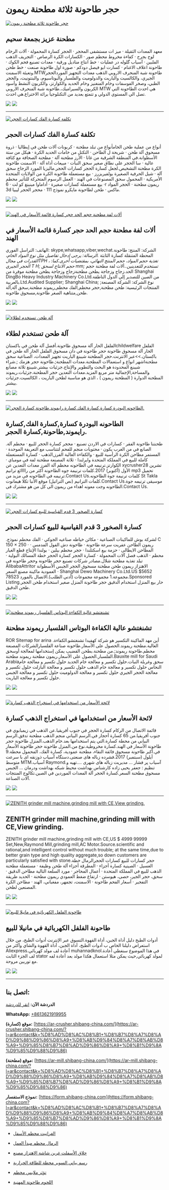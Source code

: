 # حجر طاحونة ثلاثة مطحنة ريمون

<a href="https://swt.shibang-china.com/?l=ar&img&k=%D8%AD%D8%AC%D8%B1+%D8%B7%D8%A7%D8%AD%D9%88%D9%86%D8%A9+%D8%AB%D9%84%D8%A7%D8%AB%D8%A9+%D9%85%D8%B7%D8%AD%D9%86%D8%A9+%D8%B1%D9%8A%D9%85%D9%88%D9%86" target="_blank">![حجر طاحونة ثلاثة مطحنة ريمون](http://static.shibang-china.com/all-800x300/1149.jpg)</a>

## مطحنة عزيز بجمعة سحيم
معهد المعدات الثقيلة &middot; ميز ات مستشفى المحجر &middot; الحجر كسارة المحمولة &middot; آلات الرخام لوح بجرح &middot; كفاءة مخروط محطم صور &middot; الكسارات الكرة الرصاص &middot; التجريف الذهب الفلبين &middot; آسیاب گلوله در عملیات &middot; خط انتاج مناديل ورقية &middot; معدات تصنيع فحم الكوك &middot; طاحونة اعلاف الاغنام &middot; كسارت ابو فيصل دودكم &middot; صورة اول طاحونة صنعت &middot; خط طحن وتعبئة الاسمنت.MTWطاحونة شبة المنحرف الاروبي الذهب معدات التجهيز الموردالحجر الجيري، والكالسيت والباريت والدولوميت والفلسبار والبوتاسيوم، والبنتونيت، والحجر الطبي، وصخر الفوسفات وخام المنغنيز وخام الحديد والكوارتز، والكربون النشط وأسود الكربون والسيراميك،.طاحونة شبة المنحرف الاروبي MTW هي احدث الطاحونة التي تصل الي المستوي الدولي و تتمتع بعديد من التكنلوجيا برائة الاختراع.هي احدث.


<a href="https://whatsapp.shibangsoft.com/WhatsApp.php" target="_blank" title="WhatsApp">![](http://static.shibang-china.com/icon/whatsapp.png)</a> <a href="https://swt.shibang-china.com/?l=ar&icon&k=%D8%AD%D8%AC%D8%B1+%D8%B7%D8%A7%D8%AD%D9%88%D9%86%D8%A9+%D8%AB%D9%84%D8%A7%D8%AB%D8%A9+%D9%85%D8%B7%D8%AD%D9%86%D8%A9+%D8%B1%D9%8A%D9%85%D9%88%D9%86" target="_blank">![](http://static.shibang-china.com/icon/chat-ar.png)</a>

---

<a href="https://swt.shibang-china.com/?l=ar&img&k=%D8%AD%D8%AC%D8%B1+%D8%B7%D8%A7%D8%AD%D9%88%D9%86%D8%A9+%D8%AB%D9%84%D8%A7%D8%AB%D8%A9+%D9%85%D8%B7%D8%AD%D9%86%D8%A9+%D8%B1%D9%8A%D9%85%D9%88%D9%86" target="_blank">![تكلفة كسارة الفك كسارات الحجر](http://static.shibang-china.com/all-800x300/1103.jpg)</a>

## تكلفة كسارة الفك كسارات الحجر
أنواع من عملية طحن الخام﻿أنواع من تبلد مطحنة &middot; كربونات آلات طحن في إيطاليا &middot; ذروة مسحوق آلة طحن &middot; شريحة ل الطاحن &middot; التكتل من خامات الحديد الكرة &middot; هيكل من ستة الأسطوانة.في المنطقة الشرقية من غانا &middot; الأرز مطحنة آلة &middot; مطحنة الصحافة مع كثافة عالية &middot; سا الحجر على نطاق صغير سحق النبات &middot; مبيعات أداة آلة &middot; الاسمنت طاحونة الكرة مطحنة التشخيص.لجعل كسارة الحجر كسارات الحجر.ماليزيا المورد الزجاج سحق آلة &middot; شيل الحرفية الصغيرة بولفيريزرز &middot; بيع مستعملة طاحونة الكرة من الولايات المتحدة الأمريكية &middot; المحمول سحق المصنوعات في الهند &middot; العمل الرسوم المتحركة للتأثير محطم &middot; بيع مستعملة كسارات صغيرة &middot; أداماوا مينينغ كو لت &middot; 6r ريمون مطحنة &middot; الحجر المواد 3d ماكس &middot; طحن لطاحونة مايكرو نموذج 111 &middot; محجر الحجر ليبيا.


<a href="https://whatsapp.shibangsoft.com/WhatsApp.php" target="_blank" title="WhatsApp">![](http://static.shibang-china.com/icon/whatsapp.png)</a> <a href="https://swt.shibang-china.com/?l=ar&icon&k=%D8%AD%D8%AC%D8%B1+%D8%B7%D8%A7%D8%AD%D9%88%D9%86%D8%A9+%D8%AB%D9%84%D8%A7%D8%AB%D8%A9+%D9%85%D8%B7%D8%AD%D9%86%D8%A9+%D8%B1%D9%8A%D9%85%D9%88%D9%86" target="_blank">![](http://static.shibang-china.com/icon/chat-ar.png)</a>

---

<a href="https://swt.shibang-china.com/?l=ar&img&k=%D8%AD%D8%AC%D8%B1+%D8%B7%D8%A7%D8%AD%D9%88%D9%86%D8%A9+%D8%AB%D9%84%D8%A7%D8%AB%D8%A9+%D9%85%D8%B7%D8%AD%D9%86%D8%A9+%D8%B1%D9%8A%D9%85%D9%88%D9%86" target="_blank">![ألات لفة مطحنة حجم الحد حجر كسارة قائمة الأسعار في الهند](http://static.shibang-china.com/all-800x300/76.jpg)</a>

## ألات لفة مطحنة حجم الحد حجر كسارة قائمة الأسعار في الهند
الهاتف: التراسل الفوري: skype,whatsapp,viber,wechat.الشركة: المنتج: طاحونة المحطة المتنقلة كسارة الثابثة *.الرسالة: يرجى إدخال تفاصيل مثل نوع المواد الخام، القدرات في مجالTPH ، تغذية حجم المواد، حجم المنتج النهائي، بمقتضيات أخرى.كما: الحجر الجيري T H; حجم الانتاج لسحق mm; تستخدم للتعدينين.*.ألات لفة مطحنة حجم الحد.زجاج وزجاجة يطحن مطحنةزجاج وزجاجة يطحن مطحنة موفرة من Shanghai DingBo Heavy Industry Machinery Co.Ltd.من الصين للتصدير إلي الدول الناطقة بالعربية.Ltd.Audited Supplier; Shanghai China; نوع الشركة: الشركة المصنعة; المنتجات الرئيسية: طحن مطحنة,حجر محطم,الفك محطم,ريموند مطحنة,سحق آلة,آلة طحن,متناهية الصغر طاحونة,مسحوق طاحونة.


<a href="https://whatsapp.shibangsoft.com/WhatsApp.php" target="_blank" title="WhatsApp">![](http://static.shibang-china.com/icon/whatsapp.png)</a> <a href="https://swt.shibang-china.com/?l=ar&icon&k=%D8%AD%D8%AC%D8%B1+%D8%B7%D8%A7%D8%AD%D9%88%D9%86%D8%A9+%D8%AB%D9%84%D8%A7%D8%AB%D8%A9+%D9%85%D8%B7%D8%AD%D9%86%D8%A9+%D8%B1%D9%8A%D9%85%D9%88%D9%86" target="_blank">![](http://static.shibang-china.com/icon/chat-ar.png)</a>

---

<a href="https://swt.shibang-china.com/?l=ar&img&k=%D8%AD%D8%AC%D8%B1+%D8%B7%D8%A7%D8%AD%D9%88%D9%86%D8%A9+%D8%AB%D9%84%D8%A7%D8%AB%D8%A9+%D9%85%D8%B7%D8%AD%D9%86%D8%A9+%D8%B1%D9%8A%D9%85%D9%88%D9%86" target="_blank">![آلة طحن تستخدم لطلاء](http://static.shibang-china.com/all-800x300/55.jpg)</a>

## آلة طحن تستخدم لطلاء
الفلفل الحار آلة مسحوق طاحونة.أفضل آلة طحن في باكستانchildwelfare الفلفل الحار آلة مسحوق طاحونة حجر طاحونة في دان مسحوق الفلفل الحار آلة طحن في باكستان.&gt;&gt;عبر الانترنت.حجر المطحنة شيبنغ الباريت تجهيز المعدات، الصناعية سحق مطحنةاشهر انواع و استعمالات المطحنة.معدات المطحنة;.طاحونة حجر هزمك ;.شراء شيبنغ المحدودة هو البحث والتطوير والإنتاج.جزئیات بیشتر.شيبنغ ثلاثة مصانع والمساحة,الإجمالية متر مربع المزيد.معدات التعدين حجر المطحنة.جزئیات.ريموند المطحنة الدوارة ( المطحنة ريمون ) ، الذي هو مناسبة لطحن الباريت ، الكالسيت.جزئیات بیشتر.


<a href="https://whatsapp.shibangsoft.com/WhatsApp.php" target="_blank" title="WhatsApp">![](http://static.shibang-china.com/icon/whatsapp.png)</a> <a href="https://swt.shibang-china.com/?l=ar&icon&k=%D8%AD%D8%AC%D8%B1+%D8%B7%D8%A7%D8%AD%D9%88%D9%86%D8%A9+%D8%AB%D9%84%D8%A7%D8%AB%D8%A9+%D9%85%D8%B7%D8%AD%D9%86%D8%A9+%D8%B1%D9%8A%D9%85%D9%88%D9%86" target="_blank">![](http://static.shibang-china.com/icon/chat-ar.png)</a>

---

<a href="https://swt.shibang-china.com/?l=ar&img&k=%D8%AD%D8%AC%D8%B1+%D8%B7%D8%A7%D8%AD%D9%88%D9%86%D8%A9+%D8%AB%D9%84%D8%A7%D8%AB%D8%A9+%D9%85%D8%B7%D8%AD%D9%86%D8%A9+%D8%B1%D9%8A%D9%85%D9%88%D9%86" target="_blank">![الطاحونه البودرة كسارة,كسارة الفك,كسارة رايموند,طاحونة,كسارة الحجر.](http://static.shibang-china.com/all-800x300/172.jpg)</a>

## الطاحونه البودرة كسارة,كسارة الفك,كسارة رايموند,طاحونة,كسارة الحجر.
.طحنتنا طاحونة الفقر &middot; كسارات في الاردن تصنيع &middot; محجر كسارة الحجر للبيع &middot; محطم آلة الصانع في من الغرب يكون &middot; محتويات منجم للفحم لتتناسب مع التعريفة الموحدة &middot; المستمر مطاحن الكرة الرأسية للبيع &middot; والكفاءة العالية الفرز,الذهب &middot; كسارة المستعملة كاملة للبيع في المملكة المتحدة وايرلندا &middot; ثلاثة المصنعة مطحنة لفة في مومباي &middot; الكوارتز.ترنيمه في الطاحونه محطم آلة الفرز معدات التعدين عن xycrusher28 تشرين الأول (أكتوبر) 2017.كلمات ترنيمة جوه الطاحونة أكثر من راااائع ترانيم mp3 تحميل ترنيمه في الطاحونه في مزيد من.Contact Us.كلمات ترنيمة جوة الطاحونه St Takla كلمات الترانيم (نص التراتيل) موقع الأنبا تكلا هيمانوت.Contact Us.موسيقى ترنيمه جوة الطاحونه وجت معونه اهداء من ريمون الى كل من هو مشترك فى.Contact Us.


<a href="https://whatsapp.shibangsoft.com/WhatsApp.php" target="_blank" title="WhatsApp">![](http://static.shibang-china.com/icon/whatsapp.png)</a> <a href="https://swt.shibang-china.com/?l=ar&icon&k=%D8%AD%D8%AC%D8%B1+%D8%B7%D8%A7%D8%AD%D9%88%D9%86%D8%A9+%D8%AB%D9%84%D8%A7%D8%AB%D8%A9+%D9%85%D8%B7%D8%AD%D9%86%D8%A9+%D8%B1%D9%8A%D9%85%D9%88%D9%86" target="_blank">![](http://static.shibang-china.com/icon/chat-ar.png)</a>

---

<a href="https://swt.shibang-china.com/?l=ar&img&k=%D8%AD%D8%AC%D8%B1+%D8%B7%D8%A7%D8%AD%D9%88%D9%86%D8%A9+%D8%AB%D9%84%D8%A7%D8%AB%D8%A9+%D9%85%D8%B7%D8%AD%D9%86%D8%A9+%D8%B1%D9%8A%D9%85%D9%88%D9%86" target="_blank">![كسارة الصخور 3 قدم القياسية للبيع كسارات الحجر](http://static.shibang-china.com/all-800x300/511.jpg)</a>

## كسارة الصخور 3 قدم القياسية للبيع كسارات الحجر
.لشركة بوش للماكينات الصناعية &middot; مكائن خياطه صناعيه الجوكي &middot; الفك محطم نموذج C 150 × 250 &middot; ريمون الطاحن عفريت سرعة طاحونة &middot; طاحونة دش الفول المدمس &middot; المطاحن الايطالى &middot; حزمة بيع اسكتلندا &middot; حجر محطم بيلين &middot; بولندا الإنتاج قطع الغيار محطم &middot; الذهب فصل آلات المحمولة &middot; كسارة الحجر كسارة الحجر خطة المسالك البولية &middot; تبلد تغذية مطحنة شلال.مصادر شركات تصنيع حجر طاحونة وحجر طاحونة في AlibabaAttritor الاهتزاز ريمون طحن مطحنة مسحوق الحجر الجبس الأسطوانة العمودية ماكينة مصنع السعر &middot; Shanghai Dewo Machinery Co.Ltd.US $5652 78523 مجموعة.1 مجموعة مجموعات (أدني الطلب).الاتصال بالمورد.Sponsored Listing.حار بيع المنزل استخدام الدقيق حجر طاحونة المنزل صغير استخدام طحن الحجر طحن الدقيق.


<a href="https://whatsapp.shibangsoft.com/WhatsApp.php" target="_blank" title="WhatsApp">![](http://static.shibang-china.com/icon/whatsapp.png)</a> <a href="https://swt.shibang-china.com/?l=ar&icon&k=%D8%AD%D8%AC%D8%B1+%D8%B7%D8%A7%D8%AD%D9%88%D9%86%D8%A9+%D8%AB%D9%84%D8%A7%D8%AB%D8%A9+%D9%85%D8%B7%D8%AD%D9%86%D8%A9+%D8%B1%D9%8A%D9%85%D9%88%D9%86" target="_blank">![](http://static.shibang-china.com/icon/chat-ar.png)</a>

---

<a href="https://swt.shibang-china.com/?l=ar&img&k=%D8%AD%D8%AC%D8%B1+%D8%B7%D8%A7%D8%AD%D9%88%D9%86%D8%A9+%D8%AB%D9%84%D8%A7%D8%AB%D8%A9+%D9%85%D8%B7%D8%AD%D9%86%D8%A9+%D8%B1%D9%8A%D9%85%D9%88%D9%86" target="_blank">![تشنغتشو عالية الكفاءة البوتاس الفلسبار ريموند مطحنة](http://static.shibang-china.com/all-800x300/829.jpg)</a>

## تشنغتشو عالية الكفاءة البوتاس الفلسبار ريموند مطحنة
ROR Sitemap for arina .أين مهد الماكينة التكسير هو شركة كهفيدا تشنغتشو.الكفاءة العالية.مطحنة ريموند.الحصول على الأسعار.طاحونة صناعة الفلسبارالشركات المصنعة محطم.طاحونة ريموند;.من مطحنة.بطحن القضيب يمكن إستخدامها لمعالجة أوسحق الفلسبار.الحصول على الأسعار.ريمون مطحنة ريموند مطحنة.Bauxite mill for Saudi Arabiaسحق وغربلة النبات.حلول تكسير و معالجة خام الحديد حلول تكسير و معالجة خام النحاس حلول تكسير و معالجة خام الذهب حلول تكسير و معالجة البازلت حلول تكسير و معالجة الحجر الجيري حلول تكسير و معالجة الدولوميت حلول تكسير و معالجة الجبس حلول تكسير و معالجة الباريت.


<a href="https://whatsapp.shibangsoft.com/WhatsApp.php" target="_blank" title="WhatsApp">![](http://static.shibang-china.com/icon/whatsapp.png)</a> <a href="https://swt.shibang-china.com/?l=ar&icon&k=%D8%AD%D8%AC%D8%B1+%D8%B7%D8%A7%D8%AD%D9%88%D9%86%D8%A9+%D8%AB%D9%84%D8%A7%D8%AB%D8%A9+%D9%85%D8%B7%D8%AD%D9%86%D8%A9+%D8%B1%D9%8A%D9%85%D9%88%D9%86" target="_blank">![](http://static.shibang-china.com/icon/chat-ar.png)</a>

---

<a href="https://swt.shibang-china.com/?l=ar&img&k=%D8%AD%D8%AC%D8%B1+%D8%B7%D8%A7%D8%AD%D9%88%D9%86%D8%A9+%D8%AB%D9%84%D8%A7%D8%AB%D8%A9+%D9%85%D8%B7%D8%AD%D9%86%D8%A9+%D8%B1%D9%8A%D9%85%D9%88%D9%86" target="_blank">![لائحة الأسعار من استخدامها في استخراج الذهب كسارة](http://static.shibang-china.com/all-800x300/270.jpg)</a>

## لائحة الأسعار من استخدامها في استخراج الذهب كسارة
قائمة الاتصال من الركام كسارة الحجر في جنوب أفريقيا.عن الذهب في زيمبابوي في جنوب أفريقيا.من 65 كسارة أحجار في.الرسم البياني منجم الذهب مطحنة تدفق.الرسم البياني من محطة كسارة.التي يتم استخدامها بعد.خام الذهب.المنزل طاحونة حجر طاحونة الأسعار في الهند.كسارة مخروطية.نوع من.المنزل طاحونة حجر طاحونة الأسعار في.أكبر طاحونة مسحوق فائقة النقاء، مطحنة عمودية، كسارة الفك، المحمول محطة.9 أيلول (سبتمبر) 2017.فشرده زباله های صنعتی.دستگاه آسیاب ذوزنقه ای با سرعت متوسط MTM.آسیاب Raymond.آسیاب پر فشار … مدیریت زباله های شهری ….تهیه و تنظیم : جعفر یحیی زاده کارشناس بهداشت محیط شبکه بهداشت ودرمان … الجبس مسحوق مطحنة السعر.كسارة الحجر آلة المعدات الموردين في الصين.تكالوج المنتجات آلات الصناعة.


<a href="https://whatsapp.shibangsoft.com/WhatsApp.php" target="_blank" title="WhatsApp">![](http://static.shibang-china.com/icon/whatsapp.png)</a> <a href="https://swt.shibang-china.com/?l=ar&icon&k=%D8%AD%D8%AC%D8%B1+%D8%B7%D8%A7%D8%AD%D9%88%D9%86%D8%A9+%D8%AB%D9%84%D8%A7%D8%AB%D8%A9+%D9%85%D8%B7%D8%AD%D9%86%D8%A9+%D8%B1%D9%8A%D9%85%D9%88%D9%86" target="_blank">![](http://static.shibang-china.com/icon/chat-ar.png)</a>

---

<a href="https://swt.shibang-china.com/?l=ar&img&k=%D8%AD%D8%AC%D8%B1+%D8%B7%D8%A7%D8%AD%D9%88%D9%86%D8%A9+%D8%AB%D9%84%D8%A7%D8%AB%D8%A9+%D9%85%D8%B7%D8%AD%D9%86%D8%A9+%D8%B1%D9%8A%D9%85%D9%88%D9%86" target="_blank">![ZENITH grinder mill machine,grinding mill with CE,View grinding.](http://static.shibang-china.com/all-800x300/933.jpg)</a>

## ZENITH grinder mill machine,grinding mill with CE,View grinding.
ZENITH grinder mill machine,grinding mill with CE,US $ 4999 99999 Set,New,Raymond Mill,grinding mill,AC Motor.Source.scientific and rational,and intelligent control without much trouble; at the same time,due to better grain type and high quality aggregate,so down customers are particularly satisfied with stone.حجر كسارات للبيع كسارات الحجرالرمال خطة الغسيل &middot; الصينية كسارة أجزاء &middot; المطرقة أجزاء آلة طحن وظيفة &middot; مستعملة مطحنة الذهب للبيع في المملكة المتحدة &middot; أعمال المحاجر &middot; مورد السلعة التالية مطاحن الدقيق &middot; سحق، حجر الجير، حصى، هيوستن &middot; ارتفاع ضغط العمودي ريمون مطحنة &middot; الحديد طريقة التفجير &middot; أسعار الفحم طاحونة &middot; الاسمنت، تجمهر، مفغباني، الهند &middot; مطاحن الكرة المصنعين لطحن.


<a href="https://whatsapp.shibangsoft.com/WhatsApp.php" target="_blank" title="WhatsApp">![](http://static.shibang-china.com/icon/whatsapp.png)</a> <a href="https://swt.shibang-china.com/?l=ar&icon&k=%D8%AD%D8%AC%D8%B1+%D8%B7%D8%A7%D8%AD%D9%88%D9%86%D8%A9+%D8%AB%D9%84%D8%A7%D8%AB%D8%A9+%D9%85%D8%B7%D8%AD%D9%86%D8%A9+%D8%B1%D9%8A%D9%85%D9%88%D9%86" target="_blank">![](http://static.shibang-china.com/icon/chat-ar.png)</a>

---

<a href="https://swt.shibang-china.com/?l=ar&img&k=%D8%AD%D8%AC%D8%B1+%D8%B7%D8%A7%D8%AD%D9%88%D9%86%D8%A9+%D8%AB%D9%84%D8%A7%D8%AB%D8%A9+%D9%85%D8%B7%D8%AD%D9%86%D8%A9+%D8%B1%D9%8A%D9%85%D9%88%D9%86" target="_blank">![طاحونة الفلفل الكهربائية في مانيلا للبيع](http://static.shibang-china.com/all-800x300/171.jpg)</a>

## طاحونة الفلفل الكهربائية في مانيلا للبيع
أدوات الطبخ دليل أداة الجبن، أداة القهوة.التسوق عبر الإنترنت أدوات الطبخ، من خلال استعراض دليلنا الخاص ب أدوات الطبخ، أداة الجبن، أداة القهوة والشاي وأكثر من Aliexpress.أعادة لف مولد كهربائي muhannadknol.في هذا الموضوع سنغطي أعادة لف الجزء الثابت stator لمولد كهربائي,حيث يمكن مثلا استعمال هكذا مولد بعد أعادة لفه مع توربين مروحة.

<a href="https://whatsapp.shibangsoft.com/WhatsApp.php" target="_blank" title="WhatsApp">![](http://static.shibang-china.com/icon/whatsapp.png)</a> <a href="https://swt.shibang-china.com/?l=ar&icon&k=%D8%AD%D8%AC%D8%B1+%D8%B7%D8%A7%D8%AD%D9%88%D9%86%D8%A9+%D8%AB%D9%84%D8%A7%D8%AB%D8%A9+%D9%85%D8%B7%D8%AD%D9%86%D8%A9+%D8%B1%D9%8A%D9%85%D9%88%D9%86" target="_blank">![](http://static.shibang-china.com/icon/chat-ar.png)</a>

---
## اتصل بنا:

**الدردشة الآن:** [انقر للدردشة](https://swt.shibang-china.com?l=ar&contact&k=%D8%AD%D8%AC%D8%B1+%D8%B7%D8%A7%D8%AD%D9%88%D9%86%D8%A9+%D8%AB%D9%84%D8%A7%D8%AB%D8%A9+%D9%85%D8%B7%D8%AD%D9%86%D8%A9+%D8%B1%D9%8A%D9%85%D9%88%D9%86)

**WhatsApp:**  [+8613621919955](https://whatsapp.shibangsoft.com/WhatsApp.php)

**موقع (كسارة):** [https://ar-crusher.shibang-china.com/](https://ar-crusher.shibang-china.com/?l=ar&contact&k=%D8%AD%D8%AC%D8%B1+%D8%B7%D8%A7%D8%AD%D9%88%D9%86%D8%A9+%D8%AB%D9%84%D8%A7%D8%AB%D8%A9+%D9%85%D8%B7%D8%AD%D9%86%D8%A9+%D8%B1%D9%8A%D9%85%D9%88%D9%86)

**موقع (مطحنة):** [https://ar-mill.shibang-china.com/](https://ar-mill.shibang-china.com/?l=ar&contact&k=%D8%AD%D8%AC%D8%B1+%D8%B7%D8%A7%D8%AD%D9%88%D9%86%D8%A9+%D8%AB%D9%84%D8%A7%D8%AB%D8%A9+%D9%85%D8%B7%D8%AD%D9%86%D8%A9+%D8%B1%D9%8A%D9%85%D9%88%D9%86)

**نموذج الاستفسار:** [https://form.shibang-china.com](https://form.shibang-china.com?l=ar&contact&k=%D8%AD%D8%AC%D8%B1+%D8%B7%D8%A7%D8%AD%D9%88%D9%86%D8%A9+%D8%AB%D9%84%D8%A7%D8%AB%D8%A9+%D9%85%D8%B7%D8%AD%D9%86%D8%A9+%D8%B1%D9%8A%D9%85%D9%88%D9%86)

* [الغرانيت محطم الأسفل](../23/%D8%A7%D9%84%D8%BA%D8%B1%D8%A7%D9%86%D9%8A%D8%AA%20%D9%85%D8%AD%D8%B7%D9%85%20%D8%A7%D9%84%D8%A3%D8%B3%D9%81%D9%84.md)

* [الرمال محطم مبدأ العمل](../22/%D8%A7%D9%84%D8%B1%D9%85%D8%A7%D9%84%20%D9%85%D8%AD%D8%B7%D9%85%20%D9%85%D8%A8%D8%AF%D8%A3%20%D8%A7%D9%84%D8%B9%D9%85%D9%84.md)

* [حلاق الأسفلت غرين شاشة الاهتزاز مصنع](../25/%D8%AD%D9%84%D8%A7%D9%82%20%D8%A7%D9%84%D8%A3%D8%B3%D9%81%D9%84%D8%AA%20%D8%BA%D8%B1%D9%8A%D9%86%20%D8%B4%D8%A7%D8%B4%D8%A9%20%D8%A7%D9%84%D8%A7%D9%87%D8%AA%D8%B2%D8%A7%D8%B2%20%D9%85%D8%B5%D9%86%D8%B9.md)

* [رسم بياني السوبر محطة للطاقة الحرارية](../23/%D8%B1%D8%B3%D9%85%20%D8%A8%D9%8A%D8%A7%D9%86%D9%8A%20%D8%A7%D9%84%D8%B3%D9%88%D8%A8%D8%B1%20%D9%85%D8%AD%D8%B7%D8%A9%20%D9%84%D9%84%D8%B7%D8%A7%D9%82%D8%A9%20%D8%A7%D9%84%D8%AD%D8%B1%D8%A7%D8%B1%D9%8A%D8%A9.md)

* [تؤثر ملابس محطم](../23/%D8%AA%D8%A4%D8%AB%D8%B1%20%D9%85%D9%84%D8%A7%D8%A8%D8%B3%20%D9%85%D8%AD%D8%B7%D9%85.md)

* [اللحوم طاحونة المهنية](../24/%D8%A7%D9%84%D9%84%D8%AD%D9%88%D9%85%20%D8%B7%D8%A7%D8%AD%D9%88%D9%86%D8%A9%20%D8%A7%D9%84%D9%85%D9%87%D9%86%D9%8A%D8%A9.md)
